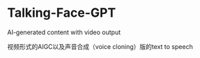 # Talking-Face-GPT
AI-generated content with video output

视频形式的AIGC以及声音合成（voice cloning）版的text to speech
